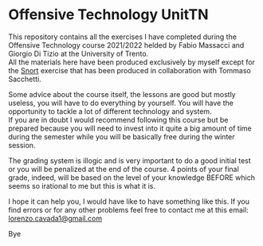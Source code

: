 # Offensive Technology UnitTN

This repository contains all the exercises I have completed during the Offensive Technology course 2021/2022 helded by Fabio Massacci and Giorgio Di Tizio at the University of Trento.  
All the materials here have been produced exclusively by myself except for the [Snort](https://github.com/LorenzoCavada/Offensive_Technology_UnitTN/tree/main/Snort) exercise that has been produced in collaboration with Tommaso Sacchetti.

Some advice about the course itself, the lessons are good but mostly useless, you will have to do everything by yourself. You will have the opportunity to tackle a lot of different technology and system.  
If you are in doubt I would recommend following this course but be prepared because you will need to invest into it quite a big amount of time during the semester while you will be basically free during the winter session.

The grading system is illogic and is very important to do a good initial test or you will be penalized at the end of the course. 4 points of your final grade, indeed, will be based on the level of your knowledge BEFORE which seems so irational to me but this is what it is.

I hope it can help you, I would have like to have something like this. If you find errors or for any other problems feel free to contact me at this email: lorenzo.cavada1@gmail.com

Bye